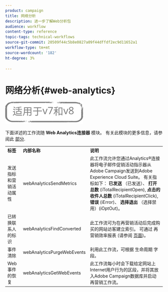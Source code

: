 ```yaml
---
product: campaign
title: 网络分析
description: 进一步了解Web分析包
audience: workflow
content-type: reference
topic-tags: technical-workflows
source-git-commit: 20509f44c5b8e0827a09f44dffdf2ec9d11652a1
workflow-type: tm+mt
source-wordcount: '182'
ht-degree: 3%

---
```



# 网络分析{#web-analytics}

![](../../assets/common.svg)

下面详述的工作流随 **Web Analytics连接器** 模块。 有关此模块的更多信息，请参阅此 [部分](../../platform/using/adobe-analytics-connector.md).

<table> 
 <tbody> 
  <tr> 
   <td> <strong>标签</strong><br /> </td> 
   <td> <strong>内部名称</strong><br /> </td> 
   <td> <strong>说明</strong><br /> </td> 
  </tr> 
  <tr> 
   <td> <span class="uicontrol">发送指标和营销活动属性</span> <br /> </td> 
   <td> <span class="uicontrol">webAnalyticsSendMetrics</span> <br /> </td> 
   <td> 此工作流允许您通过Analytics®连接器将电子邮件促销活动指示器从Adobe Campaign发送到Adobe Experience Cloud Suite。 有关指标如下： <strong>已发送</strong> （已发送）、 <strong>打开总数</strong> (iTotalRecipientOpen), <strong>点击的收件人总数</strong> (iTotalRecipientClick), <strong>错误</strong> (iError)、 <strong>选择退出</strong> （选择禁用）(iOptOut)。<br /> </td> 
  </tr> 
  <tr> 
   <td> <span class="uicontrol">已转换联系人的标识</span> <br /> </td> 
   <td> <span class="uicontrol">webAnalyticsFindConverted</span> <br /> </td> 
   <td> 此工作流可为在再营销活动后完成购买的网站访客建立索引。 可通过 <span class="uicontrol">再营销效率报表</span> (请参阅 <a href="../../platform/using/adobe-analytics-connector.md#creating-a-re-marketing-campaign"> 页面</a>)。 <br /> </td> 
  </tr> 
  <tr> 
   <td> <span class="uicontrol">事件清除</span> <br /> </td> 
   <td> <span class="uicontrol">webAnalyticsPurgeWebEvents</span> <br /> </td> 
   <td> 利用此工作流，可根据 <span class="uicontrol">生命周期</span> 字段。 <br /> </td> 
  </tr> 
  <tr> 
   <td> <span class="uicontrol">Web事件的恢复</span> <br /> </td> 
   <td> <span class="uicontrol">webAnalyticsGetWebEvents</span> <br /> </td> 
   <td> 此工作流每小时会下载给定网站上Internet用户行为的区段，并将其放入Adobe Campaign数据库并启动再营销工作流。 <br /> </td> 
  </tr> 
 </tbody> 
</table>


